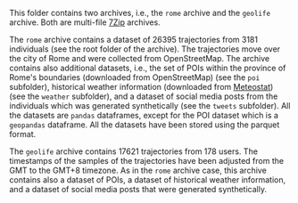 This folder contains two archives, i.e., the ```rome``` archive and the ```geolife``` archive. Both are multi-file [7Zip](https://7-zip.org/download.html) archives.

The ```rome``` archive contains a dataset of 26395 trajectories from 3181 individuals (see the root folder of the archive).
The trajectories move over the city of Rome and were collected from 
OpenStreetMap. The archive contains also additional datasets, i.e., the set of
POIs within the province of Rome's boundaries (downloaded from OpenStreetMap) (see the ```poi``` subfolder), 
historical weather information (downloaded from [Meteostat](https://meteostat.net/it/)) (see the ```weather``` subfolder), and a
dataset of social media posts from the individuals which was generated synthetically (see the ```tweets``` subfolder).
All the datasets are ```pandas``` dataframes, except for the POI dataset which is
a ```geopandas``` dataframe. All the datasets have been stored using the parquet format.

The ```geolife``` archive contains 17621 trajectories from 178 users. The timestamps of the samples of the trajectories have been adjusted from the GMT to the GMT+8 timezone. As in the ```rome``` archive case, this archive contains also a dataset of POIs, a dataset of historical weather information, and a dataset of social media posts that were generated synthetically.
